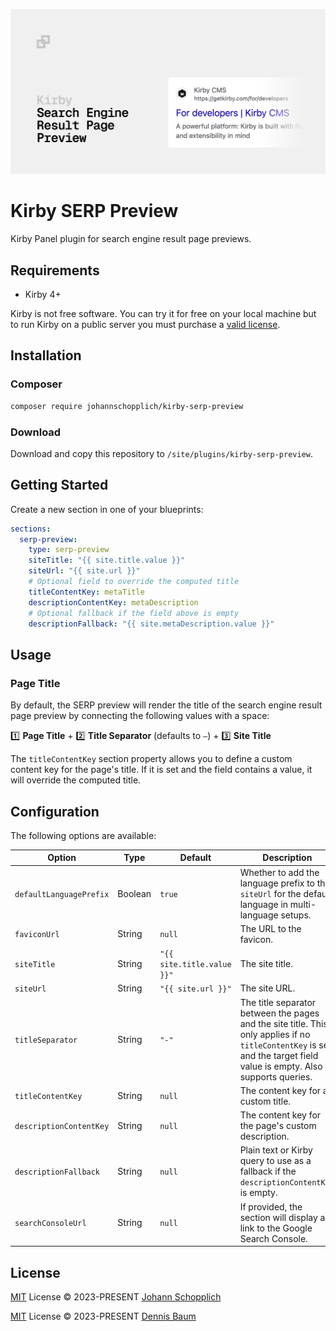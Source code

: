 ![Kirby Search Engine Result Page Preview](./.github/kirby-serp-preview.png)

# Kirby SERP Preview

Kirby Panel plugin for search engine result page previews.

## Requirements

- Kirby 4+

Kirby is not free software. You can try it for free on your local machine but to run Kirby on a public server you must purchase a [valid license](https://getkirby.com/buy).

## Installation

### Composer

```bash
composer require johannschopplich/kirby-serp-preview
```

### Download

Download and copy this repository to `/site/plugins/kirby-serp-preview`.

## Getting Started

Create a new section in one of your blueprints:

```yml
sections:
  serp-preview:
    type: serp-preview
    siteTitle: "{{ site.title.value }}"
    siteUrl: "{{ site.url }}"
    # Optional field to override the computed title
    titleContentKey: metaTitle
    descriptionContentKey: metaDescription
    # Optional fallback if the field above is empty
    descriptionFallback: "{{ site.metaDescription.value }}"
```

## Usage

### Page Title

By default, the SERP preview will render the title of the search engine result page preview by connecting the following values with a space:

1️⃣ **Page Title** + 2️⃣ **Title Separator** (defaults to `–`) + 3️⃣ **Site Title**

The `titleContentKey` section property allows you to define a custom content key for the page's title. If it is set and the field contains a value, it will override the computed title.

## Configuration

The following options are available:

| Option                  | Type    | Default                    | Description                                                                                                                                                    |
| ----------------------- | ------- | -------------------------- | -------------------------------------------------------------------------------------------------------------------------------------------------------------- |
| `defaultLanguagePrefix` | Boolean | `true`                     | Whether to add the language prefix to the `siteUrl` for the default language in multi-language setups.                                                         |
| `faviconUrl`            | String  | `null`                     | The URL to the favicon.                                                                                                                                        |
| `siteTitle`             | String  | `"{{ site.title.value }}"` | The site title.                                                                                                                                                |
| `siteUrl`               | String  | `"{{ site.url }}"`         | The site URL.                                                                                                                                                  |
| `titleSeparator`        | String  | `"-"`                      | The title separator between the pages and the site title. This only applies if no `titleContentKey` is set and the target field value is empty. Also supports queries. |
| `titleContentKey`       | String  | `null`                     | The content key for a custom title.                                                                                                                            |
| `descriptionContentKey` | String  | `null`                     | The content key for the page's custom description.                                                                                                             |
| `descriptionFallback`   | String  | `null`                     | Plain text or Kirby query to use as a fallback if the `descriptionContentKey` is empty.                                                                        |
| `searchConsoleUrl`      | String  | `null`                     | If provided, the section will display a link to the Google Search Console.                                                                                     |

## License

[MIT](./LICENSE) License © 2023-PRESENT [Johann Schopplich](https://github.com/johannschopplich)

[MIT](./LICENSE) License © 2023-PRESENT [Dennis Baum](https://github.com/dennisbaum)
